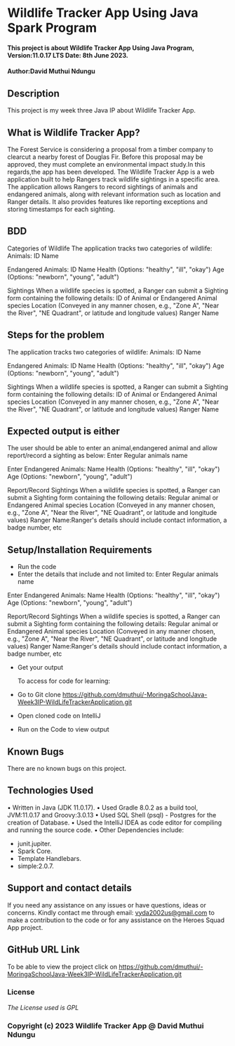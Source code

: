 # Wildlife Tracker App Using Java Spark Program

#### This project is about Wildlife Tracker App Using Java Program, Version:11.0.17 LTS Date: 8th June 2023.

#### Author:**David Muthui Ndungu**

## Description

This project is my week three Java IP about Wildlife Tracker App.

## What is Wildlife Tracker App?
The Forest Service is considering a proposal from a timber company to clearcut a nearby forest of Douglas Fir. Before this proposal may be approved, they must complete an environmental impact study.In this regards,the app has been developed.
The Wildlife Tracker App is a web application built to help Rangers track wildlife sightings in a specific area. The application allows Rangers to record sightings of animals and endangered animals, along with relevant information such as location and Ranger details. It also provides features like reporting exceptions and storing timestamps for each sighting.


## BDD
Categories of Wildlife
The application tracks two categories of wildlife:
Animals:
ID
Name

Endangered Animals:
ID
Name
Health (Options: "healthy", "ill", "okay")
Age (Options: "newborn", "young", "adult")

Sightings
When a wildlife species is spotted, a Ranger can submit a Sighting form containing the following details:
ID of Animal or Endangered Animal species
Location (Conveyed in any manner chosen, e.g., "Zone A", "Near the River", "NE Quadrant", or latitude and longitude values)
Ranger Name

## Steps for the problem
The application tracks two categories of wildlife:
Animals:
ID
Name

Endangered Animals:
ID
Name
Health (Options: "healthy", "ill", "okay")
Age (Options: "newborn", "young", "adult")

Sightings
When a wildlife species is spotted, a Ranger can submit a Sighting form containing the following details:
ID of Animal or Endangered Animal species
Location (Conveyed in any manner chosen, e.g., "Zone A", "Near the River", "NE Quadrant", or latitude and longitude values)
Ranger Name

## **Expected output is either**
The user should be able to enter an animal,endangered animal and allow report/record a sighting as below:
Enter Regular animals name

Enter Endangered Animals:
Name
Health (Options: "healthy", "ill", "okay")
Age (Options: "newborn", "young", "adult")

Report/Record Sightings
When a wildlife species is spotted, a Ranger can submit a Sighting form containing the following details:
Regular animal or Endangered Animal species
Location (Conveyed in any manner chosen, e.g., "Zone A", "Near the River", "NE Quadrant", or latitude and longitude values)
Ranger Name:Ranger's details should include contact information, a badge number, etc

## Setup/Installation Requirements
- Run the code
- Enter the details that include and not limited to:
  Enter Regular animals name

Enter Endangered Animals:
Name
Health (Options: "healthy", "ill", "okay")
Age (Options: "newborn", "young", "adult")

Report/Record Sightings
When a wildlife species is spotted, a Ranger can submit a Sighting form containing the following details:
Regular animal or Endangered Animal species
Location (Conveyed in any manner chosen, e.g., "Zone A", "Near the River", "NE Quadrant", or latitude and longitude values)
Ranger Name:Ranger's details should include contact information, a badge number, etc

- Get your output

  To access for code for learning:

- Go to Git clone https://github.com/dmuthui/-MoringaSchoolJava-Week3IP-WildLifeTrackerApplication.git

- Open cloned code on IntelliJ
- Run on the Code to view output

## Known Bugs
There are no known bugs on this project.

## Technologies Used
•   Written in Java (JDK 11.0.17).
•   Used Gradle 8.0.2 as a build tool, JVM:11.0.17 and Groovy:3.0.13
•   Used SQL Shell (psql) - Postgres for the creation of Database.
•   Used the IntelliJ IDEA as code editor for compiling and running the source code.
•   Other Dependencies include:
-  junit.jupiter.
-  Spark Core.
-  Template Handlebars.
-  simple:2.0.7.


## Support and contact details
If you need any assistance on any issues or have questions, ideas or concerns. Kindly contact me through email: vyda2002us@gmail.com to make a contribution to the code or for any assistance on the Heroes Squad App project.

## GitHub URL Link
To be able to view the project click on https://github.com/dmuthui/-MoringaSchoolJava-Week3IP-WildLifeTrackerApplication.git


### License
_The License used is GPL_

### Copyright (c) 2023 **Wildlife Tracker App @ David Muthui Ndungu**